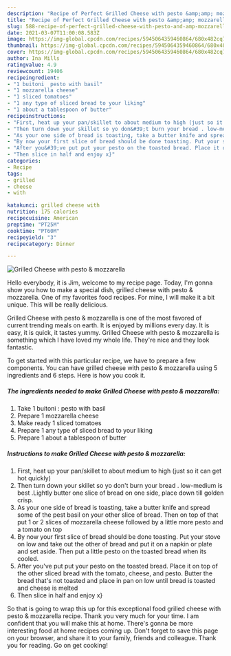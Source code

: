 ```yaml
---
description: "Recipe of Perfect Grilled Cheese with pesto &amp;amp; mozzarella"
title: "Recipe of Perfect Grilled Cheese with pesto &amp;amp; mozzarella"
slug: 588-recipe-of-perfect-grilled-cheese-with-pesto-and-amp-mozzarella
date: 2021-03-07T11:00:08.583Z
image: https://img-global.cpcdn.com/recipes/5945064359460864/680x482cq70/grilled-cheese-with-pesto-mozzarella-recipe-main-photo.jpg
thumbnail: https://img-global.cpcdn.com/recipes/5945064359460864/680x482cq70/grilled-cheese-with-pesto-mozzarella-recipe-main-photo.jpg
cover: https://img-global.cpcdn.com/recipes/5945064359460864/680x482cq70/grilled-cheese-with-pesto-mozzarella-recipe-main-photo.jpg
author: Ina Mills
ratingvalue: 4.9
reviewcount: 19406
recipeingredient:
- "1 buitoni  pesto with basil"
- "1 mozzarella cheese"
- "1 sliced tomatoes"
- "1 any type of sliced bread to your liking"
- "1 about a tablespoon of butter"
recipeinstructions:
- "First, heat up your pan/skillet to about medium to high (just so it can get hot quickly)"
- "Then turn down your skillet so yo don&#39;t burn your bread . low-medium is best .Lightly butter one slice of bread on one side, place down till golden crisp."
- "As your one side of bread is toasting, take a butter knife and spread some of the pest basil on your other slice of bread. Then on top of that put 1 or 2 slices of mozzarella cheese followed by a little more pesto and a tomato on top"
- "By now your first slice of bread should be done toasting. Put your stove on low and take out the other of bread and put it on a napkin or plate and set aside. Then put a little pesto on the toasted bread when its cooled."
- "After you&#39;ve put put your pesto on the toasted bread. Place it on top of the other sliced bread with the tomato, cheese, and pesto. Butter the bread that&#39;s not toasted and place in pan on low until bread is toasted and cheese is melted"
- "Then slice in half and enjoy x}"
categories:
- Recipe
tags:
- grilled
- cheese
- with

katakunci: grilled cheese with 
nutrition: 175 calories
recipecuisine: American
preptime: "PT25M"
cooktime: "PT60M"
recipeyield: "3"
recipecategory: Dinner

---
```



![Grilled Cheese with pesto &amp; mozzarella](https://img-global.cpcdn.com/recipes/5945064359460864/680x482cq70/grilled-cheese-with-pesto-mozzarella-recipe-main-photo.jpg)

Hello everybody, it is Jim, welcome to my recipe page. Today, I'm gonna show you how to make a special dish, grilled cheese with pesto &amp; mozzarella. One of my favorites food recipes. For mine, I will make it a bit unique. This will be really delicious.



Grilled Cheese with pesto &amp; mozzarella is one of the most favored of current trending meals on earth. It is enjoyed by millions every day. It is easy, it is quick, it tastes yummy. Grilled Cheese with pesto &amp; mozzarella is something which I have loved my whole life. They're nice and they look fantastic.


To get started with this particular recipe, we have to prepare a few components. You can have grilled cheese with pesto &amp; mozzarella using 5 ingredients and 6 steps. Here is how you cook it.

<!--inarticleads1-->

##### The ingredients needed to make Grilled Cheese with pesto &amp; mozzarella:

1. Take 1 buitoni : pesto with basil
1. Prepare 1 mozzarella cheese
1. Make ready 1 sliced tomatoes
1. Prepare 1 any type of sliced bread to your liking
1. Prepare 1 about a tablespoon of butter




<!--inarticleads2-->

##### Instructions to make Grilled Cheese with pesto &amp; mozzarella:

1. First, heat up your pan/skillet to about medium to high (just so it can get hot quickly)
1. Then turn down your skillet so yo don&#39;t burn your bread . low-medium is best .Lightly butter one slice of bread on one side, place down till golden crisp.
1. As your one side of bread is toasting, take a butter knife and spread some of the pest basil on your other slice of bread. Then on top of that put 1 or 2 slices of mozzarella cheese followed by a little more pesto and a tomato on top
1. By now your first slice of bread should be done toasting. Put your stove on low and take out the other of bread and put it on a napkin or plate and set aside. Then put a little pesto on the toasted bread when its cooled.
1. After you&#39;ve put put your pesto on the toasted bread. Place it on top of the other sliced bread with the tomato, cheese, and pesto. Butter the bread that&#39;s not toasted and place in pan on low until bread is toasted and cheese is melted
1. Then slice in half and enjoy x}




So that is going to wrap this up for this exceptional food grilled cheese with pesto &amp; mozzarella recipe. Thank you very much for your time. I am confident that you will make this at home. There's gonna be more interesting food at home recipes coming up. Don't forget to save this page on your browser, and share it to your family, friends and colleague. Thank you for reading. Go on get cooking!
